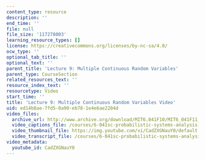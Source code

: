 ```yaml
---
content_type: resource
description: ''
end_time: ''
file: null
file_size: '117278003'
learning_resource_types: []
license: https://creativecommons.org/licenses/by-nc-sa/4.0/
ocw_type: ''
optional_tab_title: ''
optional_text: ''
parent_title: 'Lecture 9: Multiple Continuous Random Variables'
parent_type: CourseSection
related_resources_text: ''
resource_index_text: ''
resourcetype: Video
start_time: ''
title: 'Lecture 9: Multiple Continuous Random Variables Video'
uid: ed14b8ae-7fd5-0a90-eb78-1e4e6ae2204d
video_files:
  archive_url: http://www.archive.org/download/MIT6.041F10/MIT6_041F11_lec09_300k.mp4
  video_captions_file: /courses/6-041sc-probabilistic-systems-analysis-and-applied-probability-fall-2013/CadZXGNauY0_captions.webvtt
  video_thumbnail_file: https://img.youtube.com/vi/CadZXGNauY0/default.jpg
  video_transcript_file: /courses/6-041sc-probabilistic-systems-analysis-and-applied-probability-fall-2013/CadZXGNauY0_transcript.pdf
video_metadata:
  youtube_id: CadZXGNauY0
---
```

